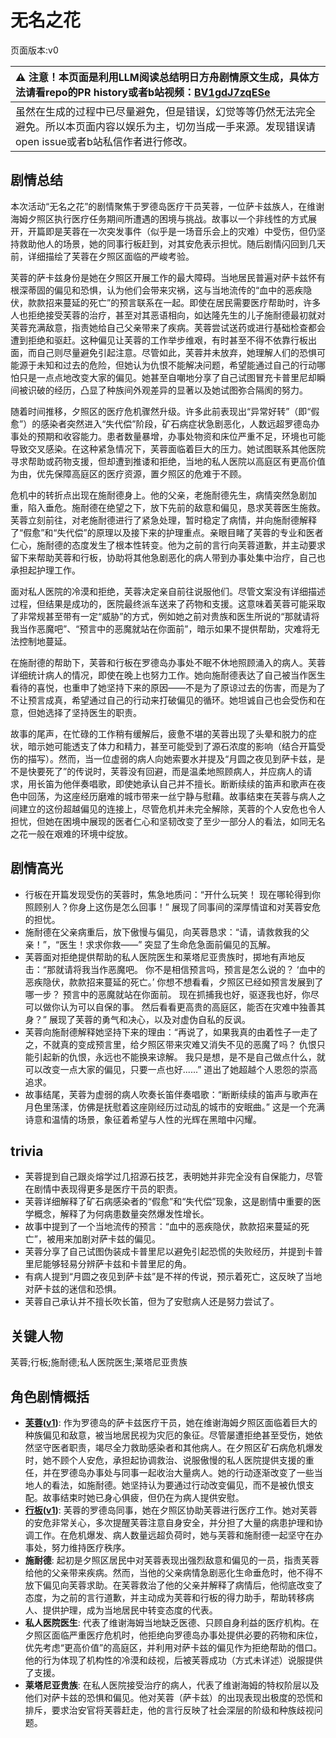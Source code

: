 # 无名之花
页面版本:v0
 

| :warning: 注意！本页面是利用LLM阅读总结明日方舟剧情原文生成，具体方法请看repo的PR history或者b站视频：[BV1gdJ7zqESe](https://www.bilibili.com/video/BV1gdJ7zqESe/)         |
|:----------------------------|
| 虽然在生成的过程中已尽量避免，但是错误，幻觉等等仍然无法完全避免。所以本页面内容以娱乐为主，切勿当成一手来源。发现错误请open issue或者b站私信作者进行修改。|



## 剧情总结
本次活动“无名之花”的剧情聚焦于罗德岛医疗干员芙蓉，一位萨卡兹族人，在维谢海姆夕照区执行医疗任务期间所遭遇的困境与挑战。故事以一个非线性的方式展开，开篇即是芙蓉在一次突发事件（似乎是一场音乐会上的灾难）中受伤，但仍坚持救助他人的场景，她的同事行板赶到，对其安危表示担忧。随后剧情闪回到几天前，详细描绘了芙蓉在夕照区面临的严峻考验。

芙蓉的萨卡兹身份是她在夕照区开展工作的最大障碍。当地居民普遍对萨卡兹怀有根深蒂固的偏见和恐惧，认为他们会带来灾祸，这与当地流传的“血中的恶疾隐伏，款款招来蔓延的死亡”的预言联系在一起。即使在居民需要医疗帮助时，许多人也拒绝接受芙蓉的治疗，甚至对其恶语相向，如达隆先生的儿子施耐德最初就对芙蓉充满敌意，指责她给自己父亲带来了疾病。芙蓉尝试送药或进行基础检查都会遭到拒绝和驱赶。这种偏见让芙蓉的工作举步维艰，有时甚至不得不依靠行板出面，而自己则尽量避免引起注意。尽管如此，芙蓉并未放弃，她理解人们的恐惧可能源于未知和过去的危险，但她认为仇恨不能解决问题，希望能通过自己的行动哪怕只是一点点地改变大家的偏见。她甚至自嘲地分享了自己试图冒充卡普里尼却瞬间被识破的经历，凸显了种族间外观差异的显著以及她试图弥合隔阂的努力。

随着时间推移，夕照区的医疗危机骤然升级。许多此前表现出“异常好转”（即“假愈”）的感染者突然进入“失代偿”阶段，矿石病症状急剧恶化，人数远超罗德岛办事处的预期和收容能力。患者数量暴增，办事处物资和床位严重不足，环境也可能导致交叉感染。在这种紧急情况下，芙蓉面临着巨大的压力。她试图联系其他医院寻求帮助或药物支援，但却遭到推诿和拒绝，当地的私人医院以高庭区有更高价值为由，优先保障高庭区的医疗资源，置夕照区的危难于不顾。

危机中的转折点出现在施耐德身上。他的父亲，老施耐德先生，病情突然急剧加重，陷入垂危。施耐德在绝望之下，放下先前的敌意和偏见，恳求芙蓉医生施救。芙蓉立刻前往，对老施耐德进行了紧急处理，暂时稳定了病情，并向施耐德解释了“假愈”和“失代偿”的原理以及接下来的护理重点。亲眼目睹了芙蓉的专业和医者仁心，施耐德的态度发生了根本性转变。他为之前的言行向芙蓉道歉，并主动要求留下来帮助芙蓉和行板，协助将其他急剧恶化的病人带到办事处集中治疗，自己也承担起护理工作。

面对私人医院的冷漠和拒绝，芙蓉决定亲自前往说服他们。尽管文案没有详细描述过程，但结果是成功的，医院最终派车送来了药物和支援。这意味着芙蓉可能采取了非常规甚至带有一定“威胁”的方式，例如她之前对贵族和医生所说的“那就请将我当作恶魔吧”、“预言中的恶魔就站在你面前”，暗示如果不提供帮助，灾难将无法控制地蔓延。

在施耐德的帮助下，芙蓉和行板在罗德岛办事处不眠不休地照顾涌入的病人。芙蓉详细统计病人的情况，即使在晚上也努力工作。她向施耐德表达了自己被当作医生看待的喜悦，也重申了她坚持下来的原因——不是为了原谅过去的伤害，而是为了不让预言成真，希望通过自己的行动来打破偏见的循环。她坦诚自己也会受伤和在意，但她选择了坚持医生的职责。

故事的尾声，在忙碌的工作稍有缓解后，疲惫不堪的芙蓉出现了头晕和脱力的症状，暗示她可能透支了体力和精力，甚至可能受到了源石浓度的影响（结合开篇受伤的描写）。然而，当一位虚弱的病人向她索要水并提及“月圆之夜见到萨卡兹，是不是快要死了”的传说时，芙蓉没有回避，而是温柔地照顾病人，并应病人的请求，用长笛为他伴奏唱歌，即使她承认自己并不擅长。断断续续的笛声和歌声在夜色中回荡，为这座经历磨难的城市带来一丝宁静与慰藉。故事结束在芙蓉与病人之间建立的这份超越偏见的连接上，尽管危机并未完全解除，芙蓉的个人安危也令人担忧，但她在困境中展现的医者仁心和坚韧改变了至少一部分人的看法，如同无名之花一般在艰难的环境中绽放。
## 剧情高光
- 行板在开篇发现受伤的芙蓉时，焦急地质问：“开什么玩笑！ 现在哪轮得到你照顾别人？你身上这伤是怎么回事！” 展现了同事间的深厚情谊和对芙蓉安危的担忧。
- 施耐德在父亲病重后，放下傲慢与偏见，向芙蓉恳求：“请，请救救我的父亲！”，“医生！求求你救——” 突显了生命危急面前偏见的瓦解。
- 芙蓉面对拒绝提供帮助的私人医院医生和莱塔尼亚贵族时，掷地有声地反击：“那就请将我当作恶魔吧。 你不是相信预言吗，预言是怎么说的？ ‘血中的恶疾隐伏，款款招来蔓延的死亡。’ 你想不想看看，夕照区已经如预言发展到了哪一步？ 预言中的恶魔就站在你面前。 现在抓捕我也好，驱逐我也好，你尽可以做你认为可以自保的事。 然后看看更高贵的高庭区，能否在灾难中独善其身？” 展现了芙蓉的勇气和决心，以及对虚伪自私的反讽。
- 芙蓉向施耐德解释她坚持下来的理由：“再说了，如果我真的由着性子一走了之，不就真的变成预言里，给夕照区带来灾难又消失不见的恶魔了吗？ 仇恨只能引起新的仇恨，永远也不能换来谅解。 我只是想，是不是自己做点什么，就可以改变一点大家的偏见，只要一点也好......” 道出了她超越个人恩怨的崇高追求。
- 故事结尾，芙蓉为虚弱的病人吹奏长笛伴奏唱歌：“断断续续的笛声与歌声在月色里荡漾，仿佛是抚慰着这座刚经历过动乱的城市的安眠曲。” 这是一个充满诗意和温情的场景，象征着希望与人性的光辉在黑暗中闪耀。
## trivia
- 芙蓉提到自己跟炎熔学过几招源石技艺，表明她并非完全没有自保能力，尽管在剧情中表现得更多是医疗干员的职责。
- 芙蓉详细解释了矿石病感染者的“假愈”和“失代偿”现象，这是剧情中重要的医学概念，解释了为何病患数量突然爆发性增长。
- 故事中提到了一个当地流传的预言：“血中的恶疾隐伏，款款招来蔓延的死亡”，被用来加剧对萨卡兹的偏见。
- 芙蓉分享了自己试图伪装成卡普里尼以避免引起恐慌的失败经历，并提到卡普里尼能够轻易分辨萨卡兹和卡普里尼的角。
- 有病人提到“月圆之夜见到萨卡兹”是不祥的传说，预示着死亡，这反映了当地对萨卡兹的迷信和恐惧。
- 芙蓉自己承认并不擅长吹长笛，但为了安慰病人还是努力尝试了。
## 关键人物
芙蓉;行板;施耐德;私人医院医生;莱塔尼亚贵族
## 角色剧情概括
-   **[芙蓉](../char_v3/char_120_hibisc.md)([v1](../chars/char_120_hibisc.md))**: 作为罗德岛的萨卡兹医疗干员，她在维谢海姆夕照区面临着巨大的种族偏见和敌意，被当地居民视为灾厄的象征。尽管屡遭拒绝甚至受伤，她依然坚守医者职责，竭尽全力救助感染者和其他病人。在夕照区矿石病危机爆发时，她不顾个人安危，承担起协调救治、说服傲慢的私人医院提供支援的重任，并在罗德岛办事处与同事一起收治大量病人。她的行动逐渐改变了一些当地人的看法，如施耐德。她坚持认为要通过行动改变偏见，而不是被仇恨支配。故事结束时她已身心俱疲，但仍在为病人提供安慰。
-   **[行板](../char_v3/extended_char_xing_ban.md)([v1](../chars/extended_char_xing_ban.md))**: 芙蓉的罗德岛同事，她在夕照区协助芙蓉进行医疗工作。她对芙蓉的安危非常关心，多次提醒芙蓉注意自身安全，并分担了大量的病患护理和协调工作。在危机爆发、病人数量远超负荷时，她与芙蓉和施耐德一起坚守在办事处，努力维持医疗秩序。
-   **施耐德**: 起初是夕照区居民中对芙蓉表现出强烈敌意和偏见的一员，指责芙蓉给他的父亲带来疾病。然而，当他的父亲病情急剧恶化生命垂危时，他不得不放下偏见向芙蓉求助。在芙蓉救治了他的父亲并解释了病情后，他彻底改变了态度，为之前的言行道歉，并主动成为芙蓉和行板的得力助手，帮助转移病人、提供护理，成为当地居民中转变态度的代表。
-   **私人医院医生**: 代表了维谢海姆当地缺乏医德、只顾自身利益的医疗机构。在夕照区面临严重医疗危机时，他拒绝向罗德岛办事处提供必要的药物和床位，优先考虑“更高价值”的高庭区，并利用对萨卡兹的偏见作为拒绝帮助的借口。他的行为体现了机构性的冷漠和歧视，后被芙蓉成功（方式未详述）说服提供了支援。
-   **莱塔尼亚贵族**: 在私人医院接受治疗的病人，代表了维谢海姆的特权阶层以及他们对萨卡兹的恐惧和偏见。他对芙蓉（萨卡兹）的出现表现出极度的恐慌和排斥，要求治安官将芙蓉赶走，他的言行反映了社会深层的阶级和种族歧视问题。